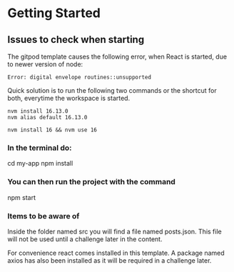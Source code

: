 # Getting Started

## Issues to check when starting

The gitpod template causes the following error, when React is started, due to newer version of node:

`Error: digital envelope routines::unsupported`

Quick solution is to run the following two commands or the shortcut for both, everytime the workspace is started.

```
nvm install 16.13.0
nvm alias default 16.13.0

nvm install 16 && nvm use 16
```


### In the terminal do:
cd my-app
npm install

### You can then run the project with the command
npm start

### Items to be aware of
Inside the folder named src you will find a file named posts.json. This file will not be used until a challenge later in the content.  

For convenience react comes installed in this template. A package named axios has also been installed as it will be required in a challenge later.